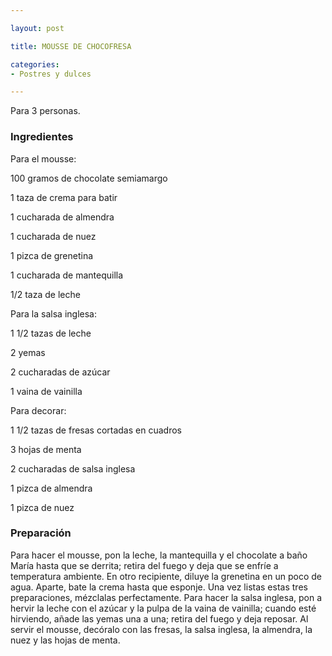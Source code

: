 ```yaml
---

layout: post

title: MOUSSE DE CHOCOFRESA

categories:
- Postres y dulces

---
```


Para 3 personas.

<h3>Ingredientes</h3>

Para el mousse:

100 gramos de chocolate semiamargo

1 taza de crema para batir

1 cucharada de almendra

1 cucharada de nuez

1 pizca de grenetina

1 cucharada de mantequilla

1/2 taza de leche

Para la salsa inglesa:

1 1/2 tazas de leche

2 yemas

2 cucharadas de azúcar

1 vaina de vainilla

Para decorar:

1 1/2 tazas de fresas cortadas en cuadros

3 hojas de menta

2 cucharadas de salsa inglesa

1 pizca de almendra

1 pizca de nuez

<h3>Preparación</h3>

Para hacer el mousse, pon la leche, la mantequilla y el chocolate a baño María hasta que se derrita; retira del fuego y deja que se enfríe a temperatura ambiente. En otro recipiente, diluye la grenetina en un poco de agua. Aparte, bate la crema hasta que esponje. Una vez listas estas tres preparaciones, mézclalas perfectamente. Para hacer la salsa inglesa, pon a hervir la leche con el azúcar y la pulpa de la vaina de vainilla; cuando esté hirviendo, añade las yemas una a una; retira del fuego y deja reposar. Al servir el mousse, decóralo con las fresas, la salsa inglesa, la almendra, la nuez y las hojas de menta.